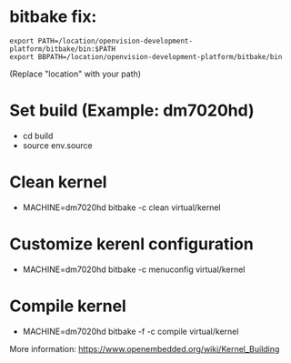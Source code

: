 # bitbake fix:
```
export PATH=/location/openvision-development-platform/bitbake/bin:$PATH
export BBPATH=/location/openvision-development-platform/bitbake/bin
```
(Replace "location" with your path)

# Set build (Example: dm7020hd)
* cd build
* source env.source

# Clean kernel
* MACHINE=dm7020hd bitbake -c clean virtual/kernel

# Customize kerenl configuration
* MACHINE=dm7020hd bitbake -c menuconfig virtual/kernel

# Compile kernel
* MACHINE=dm7020hd bitbake -f -c compile virtual/kernel

More information: https://www.openembedded.org/wiki/Kernel_Building
